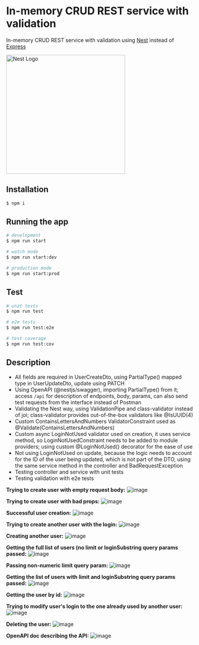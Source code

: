 # In-memory CRUD REST service with validation

In-memory CRUD REST service with validation using [Nest](https://nestjs.com/) instead of [Express](https://expressjs.com/)

<a href="http://nestjs.com/" target="blank"><img src="https://nestjs.com/img/logo_text.svg" width="320" alt="Nest Logo" /></a>

## Installation

```bash
$ npm i
```

## Running the app

```bash
# development
$ npm run start

# watch mode
$ npm run start:dev

# production mode
$ npm run start:prod
```

## Test

```bash
# unit tests
$ npm run test

# e2e tests
$ npm run test:e2e

# test coverage
$ npm run test:cov
```

## Description

- All fields are required in UserCreateDto, using PartialType() mapped type in UserUpdateDto, update using PATCH
- Using OpenAPI (@nestjs/swagger), importing PartialType() from it; access `/api` for description of endpoints, body, params, can also send test requests from the interface instead of Postman
- Validating the Nest way, using ValidationPipe and class-validator instead of joi; class-validator provides out-of-the-box validators like @IsUUID(4)
- Custom ContainsLettersAndNumbers ValidatorConstraint used as @Validate(ContainsLettersAndNumbers)
- Custom async LoginNotUsed validator used on creation, it uses service method, so LoginNotUsedConstraint needs to be added to module providers; using custom @LoginNotUsed() decorator for the ease of use
- Not using LoginNotUsed on update, because the logic needs to account for the ID of the user being updated, which is not part of the DTO, using the same service method in the controller and BadRequestException
- Testing controller and service with unit tests
- Testing validation with e2e tests

**Trying to create user with empty request body:**
![image](https://user-images.githubusercontent.com/16776066/113509345-ba002180-955d-11eb-9f3a-4a5c82995e8d.png)

**Trying to create user with bad props:**
![image](https://user-images.githubusercontent.com/16776066/113509368-d69c5980-955d-11eb-958e-7cea4ebe240a.png)

**Successful user creation:**
![image](https://user-images.githubusercontent.com/16776066/113509380-e9af2980-955d-11eb-8fc2-ccd64bfc651f.png)

**Trying to create another user with the login:**
![image](https://user-images.githubusercontent.com/16776066/113509434-3561d300-955e-11eb-8915-39782bebb537.png)

**Creating another user:**
![image](https://user-images.githubusercontent.com/16776066/113509446-4d395700-955e-11eb-8ccf-119ec16b803f.png)

**Getting the full list of users (no limit or loginSubstring query params passed:**
![image](https://user-images.githubusercontent.com/16776066/113509503-a0aba500-955e-11eb-9c67-5437dab3e853.png)

**Passing non-numeric limit query param:**
![image](https://user-images.githubusercontent.com/16776066/113509521-c0db6400-955e-11eb-97f6-c215242180e1.png)

**Getting the list of users with limit and loginSubstring query params passed:**
![image](https://user-images.githubusercontent.com/16776066/113509535-d94b7e80-955e-11eb-8661-4e6adc8b6ee2.png)

**Getting the user by id:**
![image](https://user-images.githubusercontent.com/16776066/113509566-0dbf3a80-955f-11eb-8fa1-9bea202777cb.png)

**Trying to modify user's login to the one already used by another user:**
![image](https://user-images.githubusercontent.com/16776066/113509549-f54f2000-955e-11eb-91cb-2c74f75cb071.png)

**Deleting the user:**
![image](https://user-images.githubusercontent.com/16776066/113509598-24fe2800-955f-11eb-8387-88173e17f523.png)

**OpenAPI doc describing the API:**
![image](https://user-images.githubusercontent.com/16776066/113509666-8de5a000-955f-11eb-8fd1-bdc8dc86493b.png)
